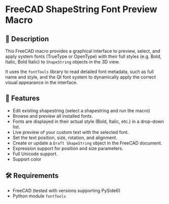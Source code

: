# FreeCAD ShapeString Font Preview Macro

## 📝 Description

This FreeCAD macro provides a graphical interface to preview, select, and apply system fonts (TrueType or OpenType) with their full styles (e.g. Bold, Italic, Bold Italic) to `ShapeString` objects in the 3D view.

It uses the `fontTools` library to read detailed font metadata, such as full name and style, and the Qt font system to dynamically apply the correct visual appearance in the interface.

## 🎯 Features

- Edit existing shapestring (select a shapestring and run the macro)
- Browse and preview all installed fonts.
- Fonts are displayed in their actual style (Bold, Italic, etc.) in a drop-down list.
- Live preview of your custom text with the selected font.
- Set the text position, size, rotation, and alignment.
- Create or update a `Draft ShapeString` object in the FreeCAD document.
- Expression support for position and size parameters.
- Full Unicode support.
- Support color

## 🛠 Requirements

- FreeCAD (tested with versions supporting PySide6)
- Python module `fontTools`  
